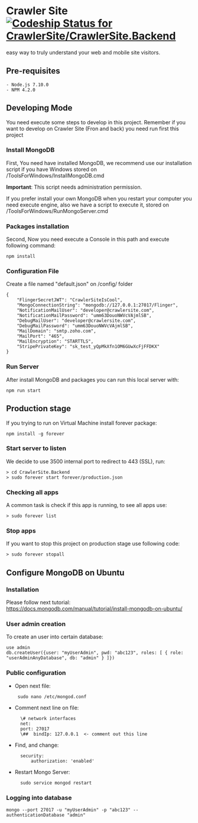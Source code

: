 # Crawler Site [ ![Codeship Status for CrawlerSite/CrawlerSite.Backend](https://app.codeship.com/projects/7bcc6350-1248-0135-9dbc-4a1a20133278/status?branch=master)](https://app.codeship.com/projects/217002)
easy way to truly understand your web and mobile site visitors. 

## Pre-requisites

    - Node.js 7.10.0
    - NPM 4.2.0

## Developing Mode
You need execute some steps to develop in this project. Remember if you want to develop on Crawler Site (Fron and back) you need run first this project

### Install MongoDB

First, You need have installed MongoDB, we recommend use our installation script if you have Windows stored on /ToolsForWindows/InstallMongoDB.cmd

**Important**: This script needs administration permission.

If you prefer install your own MongoDB when you restart your computer you need execute engine, also we have a script to execute it, stored on /ToolsForWindows/RunMongoServer.cmd

### Packages installation

Second, Now you need execute a Console in this path and execute following command:
    
    npm install

### Configuration File

Create a file named "default.json" on /config/ folder

    {
        "FlingerSecretJWT": "CrawlerSiteIsCool",
        "MongoConnectionString": "mongodb://127.0.0.1:27017/Flinger",
        "NotificationMailUser": "developer@crawlersite.com",
        "NotificationMailPassword": "umm63DouoNWVcVAjmlSB",
        "DebugMailUser": "developer@crawlersite.com",
        "DebugMailPassword": "umm63DouoNWVcVAjmlSB",
        "MailDomain": "smtp.zoho.com",
        "MailPort": "465",
        "MailEncryption": "STARTTLS",
        "StripePrivateKey": "sk_test_yQpMkXfn1OM6GUwXcFjFFDKX"
    }

### Run Server

After install MongoDB and packages you can run this local server with:

    npm run start

## Production stage

If you trying to run on Virtual Machine install forever package:

    npm install -g forever

### Start server to listen
We decide to use 3500 internal port to redirect to 443 (SSL), run:

    > cd CrawlerSite.Backend
    > sudo forever start forever/production.json

### Checking all apps
A common task is check if this app is running, to see all apps use:

    > sudo forever list

### Stop apps
If you want to stop this project on production stage use following code:

    > sudo forever stopall

## Configure MongoDB on Ubuntu

### Installation

Please follow next tutorial: https://docs.mongodb.com/manual/tutorial/install-mongodb-on-ubuntu/

### User admin creation

To create an user into certain database:

    use admin
    db.createUser({user: "myUserAdmin", pwd: "abc123", roles: [ { role: "userAdminAnyDatabase", db: "admin" } ]})

### Public configuration

 * Open next file:
    
        sudo nano /etc/mongod.conf
    
* Comment next line on file:

        \# network interfaces
        net:
        port: 27017
        \##  bindIp: 127.0.0.1  <- comment out this line
     
* Find, and change:

        security:
            authorization: 'enabled'
        
* Restart Mongo Server:

        sudo service mongod restart
    
### Logging into database

    mongo --port 27017 -u "myUserAdmin" -p "abc123" --authenticationDatabase "admin"
    
